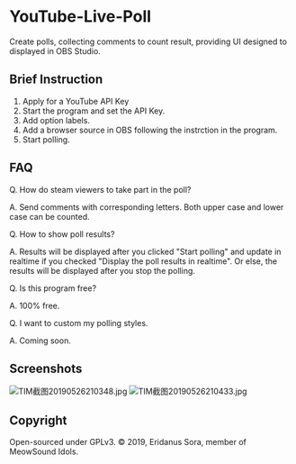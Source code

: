# YouTube-Live-Poll

Create polls, collecting comments to count result, providing UI designed to displayed in OBS Studio.

## Brief Instruction

1. Apply for a YouTube API Key
2. Start the program and set the API Key.
3. Add option labels.
4. Add a browser source in OBS following the instrction in the program. 
5. Start polling.

## FAQ

Q. How do steam viewers to take part in the poll?

A. Send comments with corresponding letters. Both upper case and lower case can be counted.

Q. How to show poll results?

A. Results will be displayed after you clicked "Start polling" and update in realtime if you checked "Display the poll results in realtime". Or else, the results will be displayed after you stop the polling.

Q. Is this program free?

A. 100% free.

Q. I want to custom my polling styles.

A. Coming soon.

## Screenshots

![TIM截图20190526210348.jpg](https://i.loli.net/2019/05/26/5cea9a70ba68718275.jpg)
![TIM截图20190526210433.jpg](https://i.loli.net/2019/05/26/5cea9a71ed5b959247.jpg)

## Copyright

Open-sourced under GPLv3. © 2019, Eridanus Sora, member of MeowSound Idols.